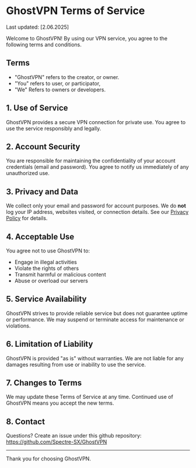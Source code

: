# GhostVPN Terms of Service

Last updated: [2.06.2025]

Welcome to GhostVPN! By using our VPN service, you agree to the following terms and conditions.

## Terms

- "GhostVPN" refers to the creator, or owner.
- "You" refers to user, or participator,
- "We" Refers to owners or developers.

## 1. Use of Service

GhostVPN provides a secure VPN connection for private use. You agree to use the service responsibly and legally.

## 2. Account Security

You are responsible for maintaining the confidentiality of your account credentials (email and password). You agree to notify us immediately of any unauthorized use.

## 3. Privacy and Data

We collect only your email and password for account purposes. We do **not** log your IP address, websites visited, or connection details. See our [Privacy Policy](./PrivacyPolicy.md) for details.

## 4. Acceptable Use

You agree not to use GhostVPN to:

- Engage in illegal activities  
- Violate the rights of others  
- Transmit harmful or malicious content  
- Abuse or overload our servers  

## 5. Service Availability

GhostVPN strives to provide reliable service but does not guarantee uptime or performance. We may suspend or terminate access for maintenance or violations.

## 6. Limitation of Liability

GhostVPN is provided "as is" without warranties. We are not liable for any damages resulting from use or inability to use the service.

## 7. Changes to Terms

We may update these Terms of Service at any time. Continued use of GhostVPN means you accept the new terms.

## 8. Contact

Questions? Create an issue under this github repository: https://github.com/Spectre-SX/GhostVPN

---

Thank you for choosing GhostVPN.

